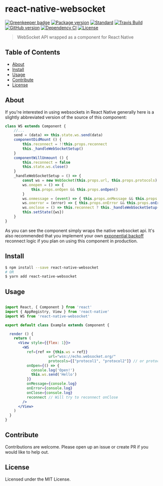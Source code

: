 # react-native-websocket

[![Greenkeeper badge](https://badges.greenkeeper.io/tiaanduplessis/react-native-websocket.svg)](https://greenkeeper.io/) [![Package version](https://img.shields.io/npm/v/react-native-websocket.svg?style=flat-square)](https://npmjs.org/package/react-native-websocket) [![Standard](https://img.shields.io/badge/code%20style-standard-brightgreen.svg?style=flat-square)](https://github.com/feross/standard) [![Travis Build](https://img.shields.io/travis/tiaanduplessis/react-native-websocket.svg?style=flat-square)](https://travis-ci.org/tiaanduplessis/react-native-websocket) [![GitHub version](https://badge.fury.io/gh/tiaanduplessis%2Freact-native-websocket.svg?style=flat-square)](https://badge.fury.io/gh/tiaanduplessis%2Freact-native-websocket) [![Dependency CI](https://dependencyci.com/github/tiaanduplessis/react-native-websocket/badge?style=flat-square)](https://dependencyci.com/github/tiaanduplessis/react-native-websocket) [![License](https://img.shields.io/npm/l/react-native-websocket.svg?style=flat-square)](https://github.com/tiaanduplessis/react-native-websocket/blob/master/LICENSE)



> WebSocket API wrapped as a component for React Native

## Table of Contents

- [About](#about)
- [Install](#install)
- [Usage](#usage)
- [Contribute](#contribute)
- [License](#license)

## About

If you're interested in using websockets in React Native generally here is a slightly abbreviated version of the source of this component:

```jsx
class WS extends Component {
	//...
	send = (data) => this.state.ws.send(data)
	componentDidMount () {
		this.reconnect = !!this.props.reconnect
		this._handleWebSocketSetup()
	}
	componentWillUnmount () {
		this.reconnect = false
		this.state.ws.close()
	}
	_handleWebSocketSetup = () => {
		const ws = new WebSocket(this.props.url, this.props.protocols)
		ws.onopen = () => {
			this.props.onOpen && this.props.onOpen()
		}
		ws.onmessage = (event) => { this.props.onMessage && this.props.onMessage(event) }
		ws.onerror = (error) => { this.props.onError && this.props.onError(error) }
		ws.onclose = () => this.reconnect ? this._handleWebSocketSetup() : (this.props.onClose && this.props.onClose())
		this.setState({ws})
	}
}
```

As you can see the component simply wraps the native websocket api. It's also recommended that you implement your own [exponential backoff](https://en.wikipedia.org/wiki/Exponential_backoff) reconnect logic if you plan on using this component in production.

## Install

```sh
$ npm install --save react-native-websocket
# OR
$ yarn add react-native-websocket
```

## Usage

```jsx

import React, { Component } from 'react'
import { AppRegistry, View } from 'react-native'
import WS from 'react-native-websocket'

export default class Example extends Component {

  render () {
    return (
      <View style={{flex: 1}}>
        <WS
          ref={ref => {this.ws = ref}}
					url="wss://echo.websocket.org/"
					protocols={["protocol1", "protocol2"]} // or protocols={"protocol1"} is optional
          onOpen={() => {
            console.log('Open!')
            this.ws.send('Hello')
          }}
          onMessage={console.log}
          onError={console.log}
          onClose={console.log}
          reconnect // Will try to reconnect onClose
        />
      </View>
    )
  }
}

```

## Contribute

Contributions are welcome. Please open up an issue or create PR if you would like to help out.

## License

Licensed under the MIT License.
